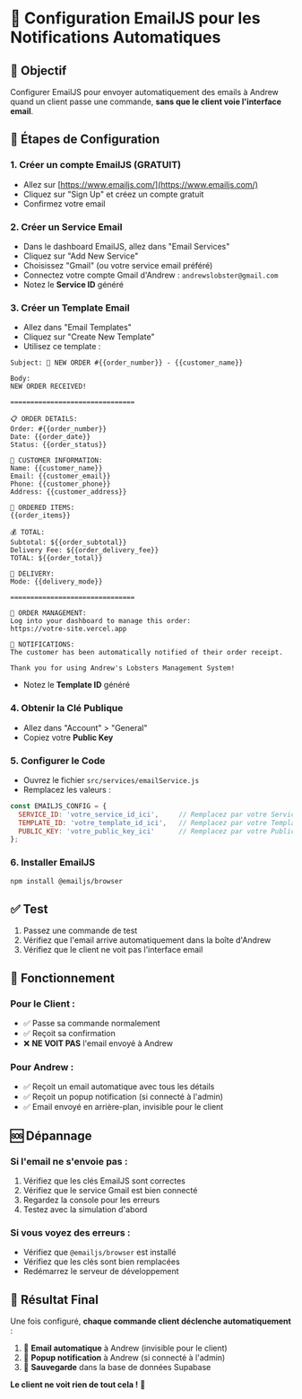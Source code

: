 # 📧 Configuration EmailJS pour les Notifications Automatiques

## 🎯 Objectif
Configurer EmailJS pour envoyer automatiquement des emails à Andrew quand un client passe une commande, **sans que le client voie l'interface email**.

## 🚀 Étapes de Configuration

### 1. Créer un compte EmailJS (GRATUIT)
- Allez sur [https://www.emailjs.com/](https://www.emailjs.com/)
- Cliquez sur "Sign Up" et créez un compte gratuit
- Confirmez votre email

### 2. Créer un Service Email
- Dans le dashboard EmailJS, allez dans "Email Services"
- Cliquez sur "Add New Service"
- Choisissez "Gmail" (ou votre service email préféré)
- Connectez votre compte Gmail d'Andrew : `andrewslobster@gmail.com`
- Notez le **Service ID** généré

### 3. Créer un Template Email
- Allez dans "Email Templates"
- Cliquez sur "Create New Template"
- Utilisez ce template :

```
Subject: 🦞 NEW ORDER #{{order_number}} - {{customer_name}}

Body:
NEW ORDER RECEIVED!

===============================

📋 ORDER DETAILS:
Order: #{{order_number}}
Date: {{order_date}}
Status: {{order_status}}

👤 CUSTOMER INFORMATION:
Name: {{customer_name}}
Email: {{customer_email}}
Phone: {{customer_phone}}
Address: {{customer_address}}

🛒 ORDERED ITEMS:
{{order_items}}

💰 TOTAL:
Subtotal: ${{order_subtotal}}
Delivery Fee: ${{order_delivery_fee}}
TOTAL: ${{order_total}}

🚚 DELIVERY:
Mode: {{delivery_mode}}

===============================

🔗 ORDER MANAGEMENT:
Log into your dashboard to manage this order:
https://votre-site.vercel.app

📱 NOTIFICATIONS:
The customer has been automatically notified of their order receipt.

Thank you for using Andrew's Lobsters Management System!
```

- Notez le **Template ID** généré

### 4. Obtenir la Clé Publique
- Allez dans "Account" > "General"
- Copiez votre **Public Key**

### 5. Configurer le Code
- Ouvrez le fichier `src/services/emailService.js`
- Remplacez les valeurs :

```javascript
const EMAILJS_CONFIG = {
  SERVICE_ID: 'votre_service_id_ici',     // Remplacez par votre Service ID
  TEMPLATE_ID: 'votre_template_id_ici',   // Remplacez par votre Template ID
  PUBLIC_KEY: 'votre_public_key_ici'      // Remplacez par votre Public Key
};
```

### 6. Installer EmailJS
```bash
npm install @emailjs/browser
```

## ✅ Test
1. Passez une commande de test
2. Vérifiez que l'email arrive automatiquement dans la boîte d'Andrew
3. Vérifiez que le client ne voit pas l'interface email

## 🔧 Fonctionnement

### Pour le Client :
- ✅ Passe sa commande normalement
- ✅ Reçoit sa confirmation
- ❌ **NE VOIT PAS** l'email envoyé à Andrew

### Pour Andrew :
- ✅ Reçoit un email automatique avec tous les détails
- ✅ Reçoit un popup notification (si connecté à l'admin)
- ✅ Email envoyé en arrière-plan, invisible pour le client

## 🆘 Dépannage

### Si l'email ne s'envoie pas :
1. Vérifiez que les clés EmailJS sont correctes
2. Vérifiez que le service Gmail est bien connecté
3. Regardez la console pour les erreurs
4. Testez avec la simulation d'abord

### Si vous voyez des erreurs :
- Vérifiez que `@emailjs/browser` est installé
- Vérifiez que les clés sont bien remplacées
- Redémarrez le serveur de développement

## 🎉 Résultat Final

Une fois configuré, **chaque commande client déclenche automatiquement** :
1. 📧 **Email automatique** à Andrew (invisible pour le client)
2. 🔔 **Popup notification** à Andrew (si connecté à l'admin)
3. 💾 **Sauvegarde** dans la base de données Supabase

**Le client ne voit rien de tout cela !** 🎯

